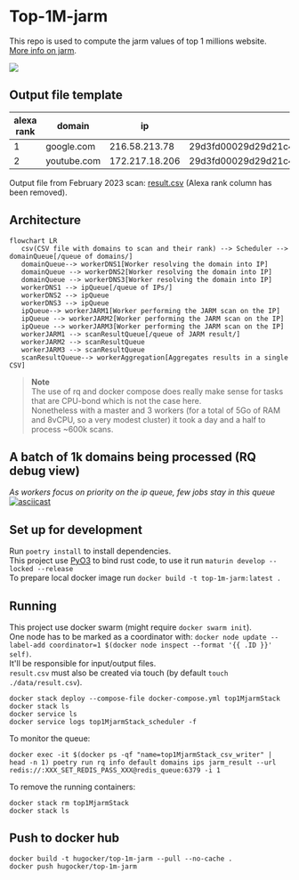# Top-1M-jarm
This repo is used to compute the jarm values of top 1 millions website.  
[More info on jarm](https://engineering.salesforce.com/easily-identify-malicious-servers-on-the-internet-with-jarm-e095edac525a/).

![](https://img.shields.io/badge/status-done-brightgreen?style=for-the-badge)
## Output file template
| alexa rank | domain      | ip             | JARM hash                                                      |
|------------|-------------|----------------|----------------------------------------------------------------|
| 1          | google.com  | 216.58.213.78  | 29d3fd00029d29d21c42d43d00041df48f145f65c66577d0b01ecea881c1ba |
| 2          | youtube.com | 172.217.18.206 | 29d3fd00029d29d21c42d43d00041df48f145f65c66577d0b01ecea881c1ba |


Output file from February 2023 scan: [result.csv](output/result.csv) (Alexa rank column has been removed).

## Architecture
```mermaid
flowchart LR
   csv(CSV file with domains to scan and their rank) --> Scheduler --> domainQueue[/queue of domains/]
   domainQueue--> workerDNS1[Worker resolving the domain into IP] 
   domainQueue --> workerDNS2[Worker resolving the domain into IP]
   domainQueue --> workerDNS3[Worker resolving the domain into IP]
   workerDNS1 --> ipQueue[/queue of IPs/]
   workerDNS2 --> ipQueue
   workerDNS3 --> ipQueue
   ipQueue--> workerJARM1[Worker performing the JARM scan on the IP] 
   ipQueue --> workerJARM2[Worker performing the JARM scan on the IP]
   ipQueue --> workerJARM3[Worker performing the JARM scan on the IP]
   workerJARM1 --> scanResultQueue[/queue of JARM result/]
   workerJARM2 --> scanResultQueue
   workerJARM3 --> scanResultQueue
   scanResultQueue--> workerAggregation[Aggregates results in a single CSV]
```

> **Note**  
> The use of rq and docker compose does really make sense for tasks that are CPU-bond which is not the case here.  
> Nonetheless with a master and 3 workers (for a total of 5Go of RAM and 8vCPU, so a very modest cluster) it took a day and a half to process ~600k scans.

## A batch of 1k domains being processed (RQ debug view)
*As workers focus on priority on the ip queue, few jobs stay in this queue*
[![asciicast](https://asciinema.org/a/547279.png)](https://asciinema.org/a/547279)

## Set up for development
Run `poetry install` to install dependencies.  
This project use [PyO3](https://github.com/PyO3/pyo3) to bind rust code, to use it run `maturin develop --locked --release`  
To prepare local docker image run `docker build -t top-1m-jarm:latest .`  

## Running
This project use docker swarm (might require `docker swarm init`).  
One node has to be marked as a coordinator with:
`docker node update --label-add coordinator=1 $(docker node inspect --format '{{ .ID }}' self)`.  
It'll be responsible for input/output files.  
`result.csv` must also be created via touch (by default `touch ./data/result.csv`).  
```shell
docker stack deploy --compose-file docker-compose.yml top1MjarmStack
docker stack ls
docker service ls
docker service logs top1MjarmStack_scheduler -f
```

To monitor the queue:
```shell
docker exec -it $(docker ps -qf "name=top1MjarmStack_csv_writer" | head -n 1) poetry run rq info default domains ips jarm_result --url redis://:XXX_SET_REDIS_PASS_XXX@redis_queue:6379 -i 1
```

To remove the running containers:
```shell
docker stack rm top1MjarmStack
docker stack ls
```

## Push to docker hub
```shell
docker build -t hugocker/top-1m-jarm --pull --no-cache .
docker push hugocker/top-1m-jarm
```
